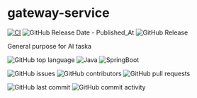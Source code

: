# gateway-service

[![CI](https://github.com/smart-home-automation-system/ai-service/actions/workflows/CI.yml/badge.svg)](https://github.com/smart-home-automation-system/ai-service/actions/workflows/CI.yml)
![GitHub Release Date - Published_At](https://img.shields.io/github/release-date/smart-home-automation-system/ai-service?style=plastic)
![GitHub Release](https://img.shields.io/github/v/release/smart-home-automation-system/ai-service?style=plastic)

General purpose for AI taska

![GitHub top language](https://img.shields.io/github/languages/top/smart-home-automation-system/ai-service?style=plastic)
![Java](https://img.shields.io/badge/java-17-yellow?style=plastic)
![SpringBoot](https://img.shields.io/badge/SpringBoot-3.3.2-blue?style=plastic)

![GitHub issues](https://img.shields.io/github/issues/smart-home-automation-system/ai-service?style=plastic)
![GitHub contributors](https://img.shields.io/github/contributors/smart-home-automation-system/ai-service?style=plastic)
![GitHub pull requests](https://img.shields.io/github/issues-pr-raw/smart-home-automation-system/ai-service?style=plastic)

![GitHub last commit](https://img.shields.io/github/last-commit/smart-home-automation-system/ai-service?style=plastic)
![GitHub commit activity](https://img.shields.io/github/commit-activity/m/smart-home-automation-system/ai-service?style=plastic)
